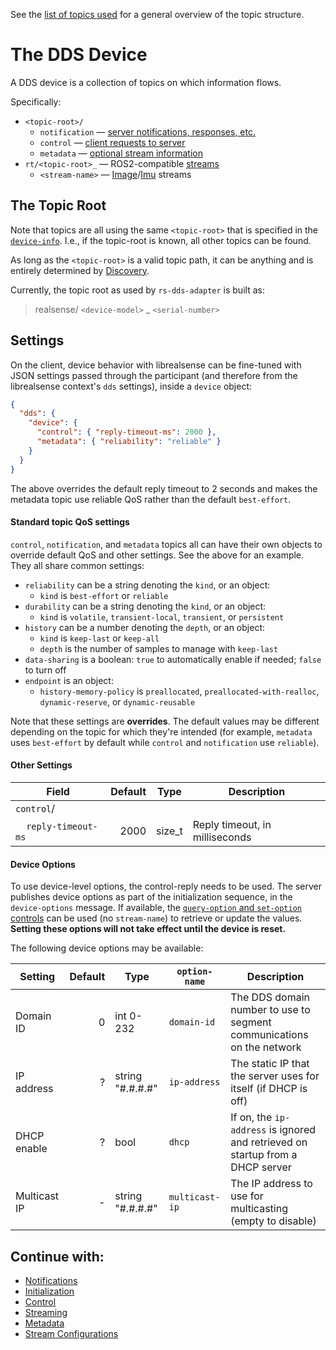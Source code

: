 
See the [list of topics used](../include/realdds/topics/) for a general overview of the topic structure.


# The DDS Device

A DDS device is a collection of topics on which information flows.

Specifically:
* `<topic-root>/`
    * `notification` — [server notifications, responses, etc.](notifications.md)
    * `control` — [client requests to server](control.md)
    * `metadata` — [optional stream information](metadata.md)
* `rt/<topic-root>_` — ROS2-compatible [streams](streaming.md)
    * `<stream-name>` — [Image](https://github.com/ros2/common_interfaces/blob/rolling/sensor_msgs/msg/Image.msg)/[Imu](https://github.com/ros2/common_interfaces/blob/rolling/sensor_msgs/msg/Imu.msg) streams


## The Topic Root

Note that topics are all using the same `<topic-root>` that is specified in the [`device-info`](discovery.md). I.e., if the topic-root is known, all other topics can be found.

As long as the `<topic-root>` is a valid topic path, it can be anything and is entirely determined by [Discovery](discovery.md).

Currently, the topic root as used by `rs-dds-adapter` is built as:
> realsense/ `<device-model>` _ `<serial-number>`


## Settings

On the client, device behavior with librealsense can be fine-tuned with JSON settings passed through the participant (and therefore from the librealsense context's `dds` settings), inside a `device` object:

```JSON
{
  "dds": {
    "device": {
      "control": { "reply-timeout-ms": 2000 },
      "metadata": { "reliability": "reliable" }
    }
  }
}
```

The above overrides the default reply timeout to 2 seconds and makes the metadata topic use reliable QoS rather than the default `best-effort`.

#### Standard topic QoS settings

`control`, `notification`, and `metadata` topics all can have their own objects to override default QoS and other settings. See the above for an example. They all share common settings:

* `reliability` can be a string denoting the `kind`, or an object:
    * `kind` is `best-effort` or `reliable`
* `durability` can be a string denoting the `kind`, or an object:
    * `kind` is `volatile`, `transient-local`, `transient`, or `persistent`
* `history` can be a number denoting the `depth`, or an object:
    * `kind` is `keep-last` or `keep-all`
    * `depth` is the number of samples to manage with `keep-last`
* `data-sharing` is a boolean: `true` to automatically enable if needed; `false` to turn off
* `endpoint` is an object:
    * `history-memory-policy` is `preallocated`, `preallocated-with-realloc`, `dynamic-reserve`, or `dynamic-reusable`

Note that these settings are **overrides**. The default values may be different depending on the topic for which they're intended (for example, `metadata` uses `best-effort` by default while `control` and `notification` use `reliable`).

#### Other Settings

| Field                    | Default | Type    | Description        |
|--------------------------|--------:|---------|--------------------|
| `control`/
| &nbsp;&nbsp;&nbsp;&nbsp;`reply-timeout-ms` |    2000 | size_t  | Reply timeout, in milliseconds

#### Device Options

To use device-level options, the control-reply needs to be used.
The server publishes device options as part of the initialization sequence, in the `device-options` message.
If available, the [`query-option` and `set-option` controls](control.md#query-option--set-option) can be used (no `stream-name`) to retrieve or update the values. **Setting these options will not take effect until the device is reset.**

The following device options may be available:

| Setting        | Default | Type             | `option-name`   | Description
|----------------|--------:|------------------|-----------------|---------------
| Domain ID      |       0 | int 0-232        | `domain-id`     | The DDS domain number to use to segment communications on the network
| IP address     |       ? | string "#.#.#.#" | `ip-address`    | The static IP that the server uses for itself (if DHCP is off)
| DHCP enable    |       ? | bool             | `dhcp`          | If on, the `ip-address` is ignored and retrieved on startup from a DHCP server
| Multicast IP   |       - | string "#.#.#.#" | `multicast-ip` | The IP address to use for multicasting (empty to disable)


## Continue with:

* [Notifications](notifications.md)
* [Initialization](initialization.md)
* [Control](control.md)
* [Streaming](streaming.md)
* [Metadata](metadata.md)
* [Stream Configurations](stream-configurations.md)
